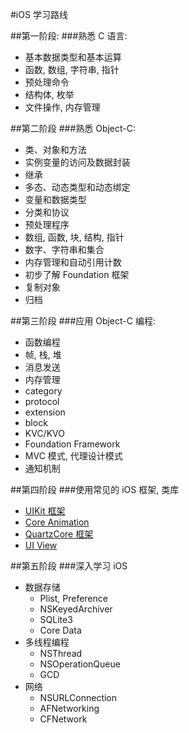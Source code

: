 #iOS 学习路线

##第一阶段:
###熟悉 C 语言:
* 基本数据类型和基本运算
* 函数, 数组, 字符串, 指针
* 预处理命令
* 结构体, 枚举
* 文件操作, 内存管理

##第二阶段
###熟悉 Object-C:
* 类、对象和方法
* 实例变量的访问及数据封装
* 继承
* 多态、动态类型和动态绑定
* 变量和数据类型
* 分类和协议
* 预处理程序
* 数组, 函数, 块, 结构, 指针
* 数字、字符串和集合
* 内存管理和自动引用计数
* 初步了解 Foundation 框架
* 复制对象
* 归档

##第三阶段
###应用 Object-C 编程:
* 函数编程
* 帧, 栈, 堆
* 消息发送
* 内存管理
* category
* protocol
* extension
* block
* KVC/KVO
* Foundation Framework
* MVC 模式, 代理设计模式
* 通知机制

##第四阶段
###使用常见的 iOS 框架, 类库
* [UIKit 框架](https://developer.apple.com/library/ios/documentation/UIKit/Reference/UIKit_Framework/)
* [Core Animation](https://developer.apple.com/library/ios/documentation/Cocoa/Conceptual/CoreAnimation_guide/Introduction/Introduction.html)
* [QuartzCore 框架](https://developer.apple.com/library/mac/documentation/GraphicsImaging/Reference/QuartzCoreRefCollection/index.html)
* [UI View](https://developer.apple.com/library/ios/documentation/UIKit/Reference/UIViewController_Class/)

##第五阶段
###深入学习 iOS
* 数据存储
  * Plist, Preference
  * NSKeyedArchiver
  * SQLite3
  * Core Data
* 多线程编程
  * NSThread
  * NSOperationQueue
  * GCD
* 网络
  * NSURLConnection
  * AFNetworking
  * CFNetwork
